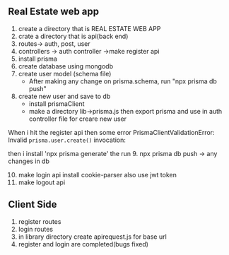 ## Real Estate web app
1. create a directory that is REAL ESTATE WEB APP
2. crate a directory that is api(back end)
3. routes-> auth, post, user
4. controllers -> auth controller ->make register api
5. install prisma
6. create database using mongodb
7. create user model (schema file)
    - After making any change on prisma.schema, run "npx prisma db push"
8. create new user and save to db
    - install prismaClient
    - make a directory lib->prisma.js then export prisma and use in auth controller file for creare new user

When i hit the register api then some error 
PrismaClientValidationError:
Invalid `prisma.user.create()` invocation:

then i install 'npx prisma generate' the run
9. npx prisma db push -> any changes in db

10. make login api 
install cookie-parser
also use jwt token
11. make logout api
## Client Side
1. register routes
2. login routes
3. in library directory create apirequest.js for base url
4. register and login are completed(bugs fixed)

 






 